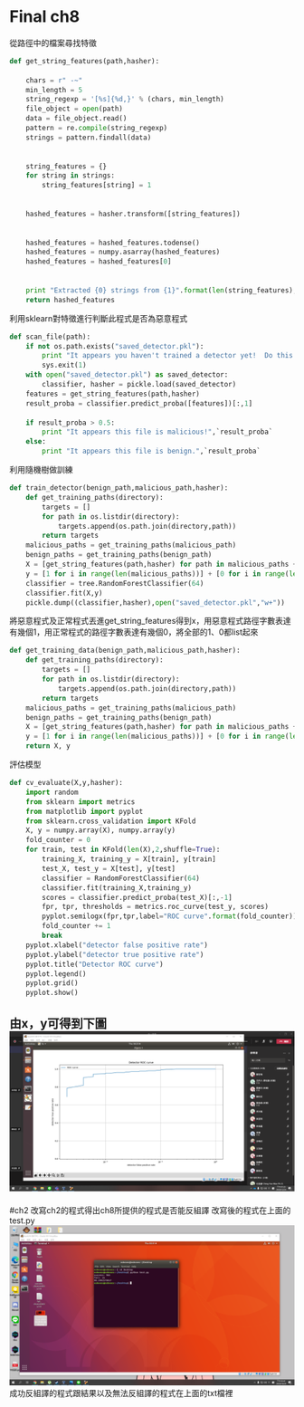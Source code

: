 # Final ch8
從路徑中的檔案尋找特徵
```python
def get_string_features(path,hasher):
   
    chars = r" -~"
    min_length = 5
    string_regexp = '[%s]{%d,}' % (chars, min_length)
    file_object = open(path)
    data = file_object.read()
    pattern = re.compile(string_regexp)
    strings = pattern.findall(data)


    string_features = {}
    for string in strings:
        string_features[string] = 1


    hashed_features = hasher.transform([string_features])


    hashed_features = hashed_features.todense()
    hashed_features = numpy.asarray(hashed_features)
    hashed_features = hashed_features[0]


    print "Extracted {0} strings from {1}".format(len(string_features),path)
    return hashed_features
```
利用sklearn對特徵進行判斷此程式是否為惡意程式
```python
def scan_file(path):
    if not os.path.exists("saved_detector.pkl"):
        print "It appears you haven't trained a detector yet!  Do this before scanning files."
        sys.exit(1)
    with open("saved_detector.pkl") as saved_detector:
        classifier, hasher = pickle.load(saved_detector)
    features = get_string_features(path,hasher)
    result_proba = classifier.predict_proba([features])[:,1]

    if result_proba > 0.5:
        print "It appears this file is malicious!",`result_proba`
    else:
        print "It appears this file is benign.",`result_proba`
```
利用隨機樹做訓練
```python
def train_detector(benign_path,malicious_path,hasher):
    def get_training_paths(directory):
        targets = []
        for path in os.listdir(directory):
            targets.append(os.path.join(directory,path))
        return targets
    malicious_paths = get_training_paths(malicious_path)
    benign_paths = get_training_paths(benign_path)
    X = [get_string_features(path,hasher) for path in malicious_paths + benign_paths]
    y = [1 for i in range(len(malicious_paths))] + [0 for i in range(len(benign_paths))]
    classifier = tree.RandomForestClassifier(64)
    classifier.fit(X,y)
    pickle.dump((classifier,hasher),open("saved_detector.pkl","w+"))
```
將惡意程式及正常程式丟進get_string_features得到x，用惡意程式路徑字數表達有幾個1，用正常程式的路徑字數表達有幾個0，將全部的1、0都list起來
```python
def get_training_data(benign_path,malicious_path,hasher):
    def get_training_paths(directory):
        targets = []
        for path in os.listdir(directory):
            targets.append(os.path.join(directory,path))
        return targets
    malicious_paths = get_training_paths(malicious_path)
    benign_paths = get_training_paths(benign_path)
    X = [get_string_features(path,hasher) for path in malicious_paths + benign_paths]
    y = [1 for i in range(len(malicious_paths))] + [0 for i in range(len(benign_paths))]
    return X, y
```
評估模型
```python
def cv_evaluate(X,y,hasher):
    import random
    from sklearn import metrics
    from matplotlib import pyplot
    from sklearn.cross_validation import KFold
    X, y = numpy.array(X), numpy.array(y)
    fold_counter = 0
    for train, test in KFold(len(X),2,shuffle=True):
        training_X, training_y = X[train], y[train]
        test_X, test_y = X[test], y[test]
        classifier = RandomForestClassifier(64)
        classifier.fit(training_X,training_y)
        scores = classifier.predict_proba(test_X)[:,-1]
        fpr, tpr, thresholds = metrics.roc_curve(test_y, scores)
        pyplot.semilogx(fpr,tpr,label="ROC curve".format(fold_counter))
        fold_counter += 1
        break
    pyplot.xlabel("detector false positive rate")
    pyplot.ylabel("detector true positive rate")
    pyplot.title("Detector ROC curve")
    pyplot.legend()
    pyplot.grid()
    pyplot.show()
```
由x，y可得到下圖
![曲線](https://github.com/tream565/ch8/blob/main/ch8.png)
------------------------------------------------------------------------------------------------------------------------------------------------------------
#ch2
改寫ch2的程式得出ch8所提供的程式是否能反組譯
改寫後的程式在上面的test.py
![曲線](https://github.com/tream565/ch8/blob/main/ch2_disassembly_time.png)
成功反組譯的程式跟結果以及無法反組譯的程式在上面的txt檔裡
